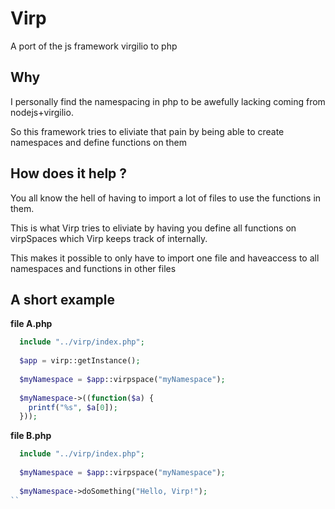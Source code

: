 # Virp
A port of the js framework virgilio to php


## Why
I personally find the namespacing in php to be awefully lacking coming from nodejs+virgilio.

So this framework tries to eliviate that pain by being able to create namespaces
and define functions on them

## How does it help ?
You all know the hell of having to import a lot
of files to use the functions in them.

This is what Virp tries to eliviate by having you define all functions on virpSpaces which Virp keeps track of internally.

This makes it possible to only have to import one file and haveaccess to all namespaces and functions in other files

## A short example

**file A.php**

```php
  include "../virp/index.php";
  
  $app = virp::getInstance();
  
  $myNamespace = $app::virpspace("myNamespace");
  
  $myNamespace->((function($a) {
    printf("%s", $a[0]);
  }));
 ```

**file B.php**

```php
  include "../virp/index.php";
  
  $myNamespace = $app::virpspace("myNamespace");
  
  $myNamespace->doSomething("Hello, Virp!");
``
